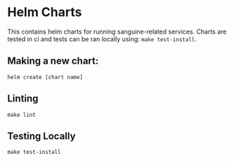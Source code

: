 # Helm Charts

This contains helm charts for running sanguine-related services. Charts are tested in ci and tests can be ran locally using: `make test-install`.

## Making a new chart:

`helm create [chart name]`

## Linting

`make lint`

## Testing Locally

`make test-install`

